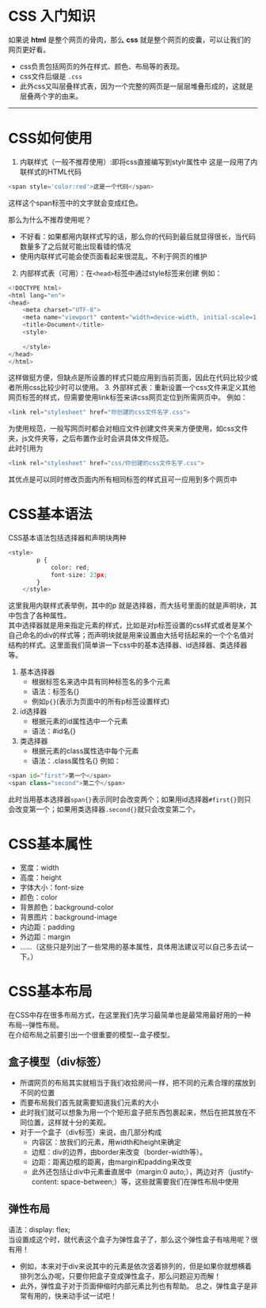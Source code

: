# CSS 入门知识

如果说 **html** 是整个网页的骨肉，那么 **css** 就是整个网页的皮囊，可以让我们的网页更好看。

- css负责包括网页的外在样式、颜色、布局等的表现。
- css文件后缀是 `.css`
- 此外css又叫层叠样式表，因为一个完整的网页是一层层堆叠形成的，这就是层叠两个字的由来。

---

# CSS如何使用

1. 内联样式（一般不推荐使用）:即将css直接编写到stylr属性中
这是一段用了内联样式的HTML代码
```python
<span style='color:red'>这是一个代码</span>
```
这样这个span标签中的文字就会变成红色。

那么为什么不推荐使用呢？
- 不好看：如果都用内联样式写的话，那么你的代码到最后就显得很长，当代码数量多了之后就可能出现看错的情况
- 使用内联样式可能会使页面看起来很混乱，不利于网页的维护

2. 内部样式表（可用）：在`<head>`标签中通过style标签来创建
例如：
```python
<!DOCTYPE html>
<html lang="en">
<head>
    <meta charset="UTF-8">
    <meta name="viewport" content="width=device-width, initial-scale=1.0">
    <title>Document</title>
    <style>
        
    </style>
</head>
</html>
```
这样做挺方便，但缺点是所设置的样式只能应用到当前页面，因此在代码比较少或者所用css比较少时可以使用。
3. 外部样式表：重新设置一个css文件来定义其他网页标签的样式，但需要使用link标签来讲css网页定位到所需网页中。
例如：
```python
<link rel="stylesheet" href="你创建的css文件名字.css">
```
为使用规范，一般写网页时都会对相应文件创建文件夹来方便使用，如css文件夹，js文件夹等，之后布置作业时会讲具体文件规范。  
此时引用为
```python
<link rel="stylesheet" href="css/你创建的css文件名字.css">
```
其优点是可以同时修改页面内所有相同标签的样式且可一应用到多个网页中

# CSS基本语法
CSS基本语法包括选择器和声明块两种
```python
<style>
        p {
            color: red;
            font-size: 23px;
        }
    </style>
```
这里我用内联样式表举例，其中的p 就是选择器，而大括号里面的就是声明块，其中包含了各种属性。  
其中选择器就是用来指定元素的样式，比如是对p标签设置的css样式或者是某个自己命名的div的样式等；而声明块就是用来设置由大括号括起来的一个个名值对结构的样式。这里面我们简单讲一下css中的基本选择器、id选择器、类选择器等。
1. 基本选择器
   - 根据标签名来选中具有同种标签名的多个元素
   - 语法：标签名{}
   - 例如```p{}```(表示为页面中的所有p标签设置样式)
2. id选择器
   - 根据元素的id属性选中一个元素
   - 语法：#id名{}
3. 类选择器
   - 根据元素的class属性选中每个元素
   - 语法：.class属性名{}
例如：
```python
<span id="first">第一个</span>
<span class="second">第二个</span>
```
此时当用基本选择器```span{}```表示同时会改变两个；如果用id选择器```#first{}```则只会改变第一个；如果用类选择器```.second{}```就只会改变第二个。

# CSS基本属性
- 宽度：width
- 高度：height
- 字体大小：font-size
- 颜色：color
- 背景颜色：background-color
- 背景图片：background-image
- 内边距：padding
- 外边距：margin
- ......（这些只是列出了一些常用的基本属性，具体用法建议可以自己多去试一下。）
# CSS基本布局
在CSS中存在很多布局方式，在这里我们先学习最简单也是最常用最好用的一种布局--弹性布局。  
在介绍布局之前要引出一个很重要的模型--盒子模型。
## 盒子模型（div标签）
- 所谓网页的布局其实就相当于我们收拾房间一样，把不同的元素合理的摆放到不同的位置
- 而要布局我们首先就需要知道我们元素的大小
- 此时我们就可以想象为用一个个矩形盒子把东西包裹起来，然后在把其放在不同位置，这样就十分的美观。
- 对于一个盒子（div标签）来说，由几部分构成
  - 内容区：放我们的元素，用width和height来确定
  - 边框：div的边界，由border来改变（border-width等）。
  - 边距：距离边框的距离，由margin和padding来改变
  - 此外还包括让div中元素垂直居中（margin:0 auto;），两边对齐（justify-content: space-between;）等，这些就需要我们在弹性布局中使用
## 弹性布局
语法：display: flex;  
当设置成这个时，就代表这个盒子为弹性盒子了，那么这个弹性盒子有啥用呢？很有用！  
- 例如，本来对于div来说其中的元素是依次竖着排列的，但是如果你就想横着排列怎么办呢，只要你把盒子变成弹性盒子，那么问题迎刃而解！
- 此外，弹性盒子对于页面伸缩时内部元素比列也有帮助。
总之，弹性盒子是非常有用的，快来动手试一试吧！
